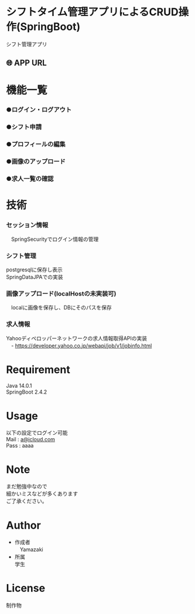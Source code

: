 # シフトタイム管理アプリによるCRUD操作(SpringBoot)
 シフト管理アプリ<br>
 ## 🌐 APP URL
 
  ###
 

 
# 機能一覧
 ### ●ログイン・ログアウト<br>
 ### ●シフト申請<br>
 ### ●プロフィールの編集<br>
 ### ●画像のアップロード<br>
 ### ●求人一覧の確認<br>
 
# 技術
 ### セッション情報
 　SpringSecurityでログイン情報の管理<br>
 ### シフト管理
   postgresqlに保存し表示<br>
   SpringDataJPAでの実装
 ### 画像アップロード(localHostの未実装可)
 　localに画像を保存し、DBにそのパスを保存
 ### 求人情報
 Yahooディペロッパーネットワークの求人情報取得APIの実装<br>
 　- https://developer.yahoo.co.jp/webapi/job/v1/jobinfo.html
 　
 
# Requirement
 Java 14.0.1<br>
 SpringBoot 2.4.2<br>
 
 
# Usage
 以下の設定でログイン可能<br>
 Mail : a@icloud.com<br>
 Pass : aaaa<br>
 
# Note
まだ勉強中なので<br>
細かいミスなどが多くあります<br>
ご了承ください。
 
# Author
 
* 作成者<br>
　Yamazaki<br>
* 所属<br>
 学生<br>
 
# License
制作物<br>
